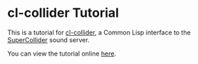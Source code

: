 # cl-collider Tutorial

This is a tutorial for [cl-collider](https://github.com/byulparan/cl-collider), a Common Lisp interface to the [SuperCollider](https://supercollider.github.io/) sound server.

You can view the tutorial online [here](https://defaultxr.github.io/cl-collider-tutorial/00-contents.html).
